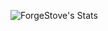 ![ForgeStove's Stats](https://github-readme-stats.vercel.app/api?username=ForgeStove&theme=tokyonight&show_icons=true&hide_border=true&count_private=true)
